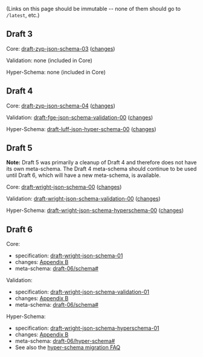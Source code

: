 (Links on this page should be immutable -- none of them should go to `/latest`, etc.)

## Draft 3

Core: [draft-zyp-json-schema-03](https://tools.ietf.org/html/draft-zyp-json-schema-03) ([changes](https://tools.ietf.org/html/draft-zyp-json-schema-03#appendix-A))

Validation: none (included in Core)

Hyper-Schema: none (included in Core)

## Draft 4

Core: [draft-zyp-json-schema-04](https://tools.ietf.org/html/draft-zyp-json-schema-04) ([changes](https://tools.ietf.org/html/draft-zyp-json-schema-04#appendix-A))

Validation: [draft-fge-json-schema-validation-00](https://tools.ietf.org/html/draft-fge-json-schema-validation-00) ([changes](https://tools.ietf.org/html/draft-fge-json-schema-validation-00#appendix-A))

Hyper-Schema: [draft-luff-json-hyper-schema-00](https://tools.ietf.org/html/draft-luff-json-hyper-schema-00) ([changes](https://tools.ietf.org/html/draft-luff-json-hyper-schema-00#appendix-A))

## Draft 5

**Note:** Draft 5 was primarily a cleanup of Draft 4 and therefore does not have its own meta-schema.  The Draft 4 meta-schema should continue to be used until Draft 6, which will have a new meta-schema, is available.

Core: [draft-wright-json-schema-00](https://tools.ietf.org/html/draft-wright-json-schema-00) ([changes](https://tools.ietf.org/html/draft-wright-json-schema-00#appendix-B))

Validation: [draft-wright-json-schema-validation-00](https://tools.ietf.org/html/draft-wright-json-schema-validation-00) ([changes](https://tools.ietf.org/html/draft-wright-json-schema-validation-00#appendix-B))

Hyper-Schema: [draft-wright-json-schema-hyperschema-00](https://tools.ietf.org/html/draft-wright-json-schema-hyperschema-00) ([changes](https://tools.ietf.org/html/draft-wright-json-schema-hyperschema-00#appendix-B))

## Draft 6

Core:
* specification: [draft-wright-json-schema-01](https://tools.ietf.org/html/draft-wright-json-schema-01)
* changes: [Appendix B](https://tools.ietf.org/html/draft-wright-json-schema-01#appendix-B)
* meta-schema: [draft-06/schema#](http://json-schema.org/draft-06/schema#)

Validation:
* specification: [draft-wright-json-schema-validation-01](https://tools.ietf.org/html/draft-wright-json-schema-validation-01)
* changes: [Appendix B](https://tools.ietf.org/html/draft-wright-json-schema-validation-01#appendix-B)
* meta-schema: [draft-06/schema#](http://json-schema.org/draft-06/schema#)

Hyper-Schema:
* specification: [draft-wright-json-schema-hyperschema-01](https://tools.ietf.org/html/draft-wright-json-schema-hyperschema-01)
* changes: [Appendix B](https://tools.ietf.org/html/draft-wright-json-schema-hyperschema-01#appendix-B)
* meta-schema: [draft-06/hyper-schema#](http://json-schema.org/draft-06/hyper-schema#)
* See also the [hyper-schema migration FAQ](https://github.com/json-schema-org/json-schema-spec/wiki/FAQ:-draft-wright-json-schema-hyperschema-01)